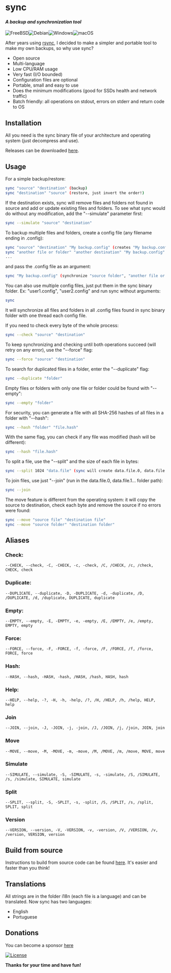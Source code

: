 # **sync**
#### _A backup and synchronization tool_
![FreeBSD](https://img.shields.io/badge/-FreeBSD-%23870000?style=for-the-badge&logo=freebsd&logoColor=white)![Debian](https://img.shields.io/badge/Debian-D70A53?style=for-the-badge&logo=debian&logoColor=white)![Windows](https://img.shields.io/badge/Windows-0078D6?style=for-the-badge&logo=windows&logoColor=white)![macOS](https://img.shields.io/badge/mac%20os-000000?style=for-the-badge&logo=macos&logoColor=F0F0F0)

After years using [rsync](https://rsync.samba.org), I decided to make a simpler and portable tool to make my own backups, so why use sync?
- Open source
- Multi-language
- Low CPU/RAM usage
- Very fast (I/O bounded)
- Configuration files are optional
- Portable, small and easy to use
- Does the minimum modifications (good for SSDs health and network traffic)
- Batch friendly: all operations on stdout, errors on stderr and return code to OS

## Installation

All you need is the sync binary file of your architecture and operating system (just decompress and use).

Releases can be downloaded [here](https://github.com/mazoti/sync/tree/main/download).
## Usage
For a simple backup/restore:
```bash
sync "source" "destination" (backup)
sync "destination" "source" (restore, just invert the order!)
```
If the destination exists, sync will remove files and folders not found in source and add or update existing files and folders.
To see what sync would do without any modification, add the "--simulate" parameter first:
```bash
sync --simulate "source" "destination"
```
To backup multiple files and folders, create a config file (any filename ending in .config):
```bash
sync "source" "destination" "My backup.config" (creates "My backup.config" file)
sync "another file or folder" "another destination" "My backup.config" (adds to "My backup.config")
...
```
and pass the .config file as an argument:
```bash
sync "My backup.config" (synchronize "source folder", "another file or folder", ...)
```
You can also use multiple config files, just put them in the sync binary folder. Ex: "user1.config", "user2.config" and run sync without arguments:
```bash
sync
```
It will synchronize all files and folders in all .config files found in sync binary folder with one thread each config file.

If you need to check every byte of the whole process:
```bash
sync --check "source" "destination"
```

To keep synchronizing and checking until both operations succeed (will retry on any error), use the "--force" flag:
```bash
sync --force "source" "destination"
```

To search for duplicated files in a folder, enter the "--duplicate" flag:
```bash
sync --duplicate "folder"
```

Empty files or folders with only one file or folder could be found with "--empty":
```bash
sync --empty "folder"
```

For security, you can generate a file with all SHA-256 hashes of all files in a folder with "--hash":
```bash
sync --hash "folder" "file.hash"
```

With the same flag, you can check if any file was modified (hash will be different):
```bash
sync --hash "file.hash"
```

To split a file, use the "--split" and the size of each file in bytes:
```bash
sync --split 1024 "data.file" (sync will create data.file.0, data.file.1... all with 1024 bytes) 
```

To join files, use just "--join" (run in the data.file.0, data.file.1... folder path):
```bash
sync --join 
```

The move feature is different from the operating system: it will copy the source to destination,
check each byte and remove the source if no errors were found:
```bash
sync --move "source file" "destination file" 
sync --move "source folder" "destination folder"
```


## Aliases

### Check:
```
--CHECK, --check, -C, -CHECK, -c, -check, /C, /CHECK, /c, /check, CHECK, check
```
### Duplicate:
```
--DUPLICATE, --duplicate, -D, -DUPLICATE, -d, -duplicate, /D, /DUPLICATE, /d, /duplicate, DUPLICATE, duplicate
```
### Empty:
```
--EMPTY, --empty, -E, -EMPTY, -e, -empty, /E, /EMPTY, /e, /empty, EMPTY, empty
```
### Force:
```
--FORCE, --force, -F, -FORCE, -f, -force, /F, /FORCE, /f, /force, FORCE, force
```
### Hash:
```
--HASH, --hash, -HASH, -hash, /HASH, /hash, HASH, hash
```
### Help:
```
--HELP, --help, -?, -H, -h, -help, /?, /H, /HELP, /h, /help, HELP, help
```
### Join
```
--JOIN, --join, -J, -JOIN, -j, -join, /J, /JOIN, /j, /join, JOIN, join
```
### Move
```
--MOVE, --move, -M, -MOVE, -m, -move, /M, /MOVE, /m, /move, MOVE, move
```
### Simulate
```
--SIMULATE, --simulate, -S, -SIMULATE, -s, -simulate, /S, /SIMULATE, /s, /simulate, SIMULATE, simulate
```
### Split
```
--SPLIT, --split, -S, -SPLIT, -s, -split, /S, /SPLIT, /s, /split, SPLIT, split
```
### Version
```
--VERSION, --version, -V, -VERSION, -v, -version, /V, /VERSION, /v, /version, VERSION, version
```

## Build from source
Instructions to build from source code can be found [here](https://github.com/mazoti/sync/blob/main/BUILDING.md). It's easier and faster than you think!

## Translations
All strings are in the folder i18n (each file is a language) and can be translated. Now sync has two languages:

- English
- Portuguese

## Donations
You can become a sponsor [here](https://github.com/sponsors/mazoti)


[![License](https://img.shields.io/badge/License-BSD_3--Clause-blue.svg)](https://opensource.org/licenses/BSD-3-Clause)

**Thanks for your time and have fun!**
